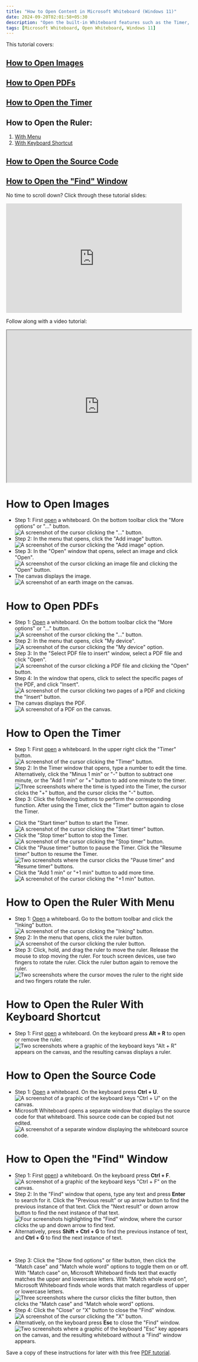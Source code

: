 ```yaml
---
title: "How to Open Content in Microsoft Whiteboard (Windows 11)"
date: 2024-09-20T02:01:58+05:30
description: "Open the built-in Whiteboard features such as the Timer, Ruler, and Find window. And don't forget to open images and PDFs."
tags: [Microsoft Whiteboard, Open Whiteboard, Windows 11]
---
```

This tutorial covers:

## [How to Open Images](#1)

## [How to Open PDFs](#2)

## [How to Open the Timer](#3)

## How to Open the Ruler:
1. [With Menu](#4)
2. [With Keyboard Shortcut](#5)

## [How to Open the Source Code](#6)

## [How to Open the "Find" Window](#7)

<p>No time to scroll down? Click through these tutorial slides:</p>
<iframe src="https://docs.google.com/presentation/d/e/2PACX-1vTim-YinVcvgp-Gqlb9u0Nb7MukeGggV9_2t8YKhkjJIgbr8A0ctDftbnZlhvJqjOn_g7wTax2e6SLs/embed?start=false&loop=false&delayms=3000" frameborder="0" width="480" height="299" allowfullscreen="true" mozallowfullscreen="true" webkitallowfullscreen="true"></iframe>

<br />

Follow along with a video tutorial:
<iframe class="BLOG_video_class" allowfullscreen="" youtube-src-id="W7EL6aMfgrM" width="100%" height="416" src="https://www.youtube.com/embed/W7EL6aMfgrM"></iframe>

<br />

<h1 id="1">How to Open Images</h1>

* Step 1: First [open](https://qhtutorials.github.io/posts/how-to-open-microsoft-whiteboard/) a whiteboard. On the bottom toolbar click the "More options" or "..." button. <div class="stepimage">![A screenshot of the cursor clicking the "..." button.](blogclickmoreoptions.png "Click '...' ")</div>
* Step 2: In the menu that opens, click the "Add image" button. <div class="stepimage">![A screenshot of the cursor clicking the "Add image" option.](blogclickaddimage.png "Click 'Add image' ")</div>
* Step 3: In the "Open" window that opens, select an image and click "Open". <div class="stepimage">![A screenshot of the cursor clicking an image file and clicking the "Open" button.](blogopenimagewindowedit.png "Click 'Open' ")</div>
* The canvas displays the image. <div class="stepimage">![A screenshot of an earth image on the canvas.](blogopenedimage.png "The opened image")</div>

<h1 id="2">How to Open PDFs</h1>

* Step 1: [Open](https://qhtutorials.github.io/posts/how-to-open-microsoft-whiteboard/) a whiteboard. On the bottom toolbar click the "More options" or "..." button. <div class="stepimage">![A screenshot of the cursor clicking the "..." button.](blogclickmoreoptions.png "Click '...' ")</div>
* Step 2: In the menu that opens, click "My device". <div class="stepimage">![A screenshot of the cursor clicking the "My device" option.](blogclickmydevice.png "Click 'My device' ")</div>
* Step 3: In the "Select PDF file to insert" window, select a PDF file and click "Open". <div class="stepimage">![A screenshot of the cursor clicking a PDF file and clicking the "Open" button.](blogpdfopenwindowedit.png "Click 'Open' ")</div>
* Step 4: In the window that opens, click to select the specific pages of the PDF, and click "Insert". <div class="stepimage">![A screenshot of the cursor clicking two pages of a PDF and clicking the "Insert" button.](blogpdfselectpagesedit.png "Click 'Insert' ")</div>
* The canvas displays the PDF. <div class="stepimage">![A screenshot of a PDF on the canvas.](blogopenedpdf.png "The opened PDF")</div>

<h1 id="3">How to Open the Timer</h1>

* Step 1: First [open](https://qhtutorials.github.io/posts/how-to-open-microsoft-whiteboard/) a whiteboard. In the upper right click the "Timer" button. <div class="stepimage">![A screenshot of the cursor clicking the "Timer" button.](blogclickopentimer.png "Click 'Timer' ")</div>
* Step 2: In the Timer window that opens, type a number to edit the time. Alternatively, click the "Minus 1 min" or "-" button to subtract one minute, or the "Add 1 min" or "+" button to add one minute to the timer. <div class="stepimage">![Three screenshots where the time is typed into the Timer, the cursor clicks the "+" button, and the cursor clicks the "-" button.](blogtimersettime.png "Type a time or click '+' or '-' ")</div>
* Step 3: Click the following buttons to perform the corresponding function. After using the Timer, click the "Timer" button again to close the Timer.

- Click the "Start timer" button to start the Timer. <div class="stepimage">![A screenshot of the cursor clicking the "Start timer" button.](blogstarttimer.png "Click 'Start timer' ")</div>
- Click the "Stop timer" button to stop the Timer. <div class="stepimage">![A screenshot of the cursor clicking the "Stop timer" button.](blogstoptimer.png "Click 'Stop timer' ")</div>
- Click the "Pause timer" button to pause the Timer. Click the "Resume timer" button to resume the Timer. <div class="stepimage">![Two screenshots where the cursor clicks the "Pause timer" and "Resume timer" buttons.](blogpauseresumetimer.png "Click 'Pause timer' and 'Resume timer' ")</div>
- Click the "Add 1 min" or "+1 min" button to add more time. <div class="stepimage">![A screenshot of the cursor clicking the "+1 min" button.](blogaddminwhileruntimer.png "Click '+1 min' ")</div>

<h1 id="4">How to Open the Ruler With Menu</h1>

* Step 1: [Open](https://qhtutorials.github.io/posts/how-to-open-microsoft-whiteboard/) a whiteboard. Go to the bottom toolbar and click the "Inking" button. <div class="stepimage">![A screenshot of the cursor clicking the "Inking" button.](blogclickinking.png "Click 'Inking' ")</div>
* Step 2: In the menu that opens, click the ruler button. <div class="stepimage">![A screenshot of the cursor clicking the ruler button.](blogclickruleron.png "Click the ruler button")</div>
* Step 3: Click, hold, and drag the ruler to move the ruler. Release the mouse to stop moving the ruler. For touch screen devices, use two fingers to rotate the ruler. Click the ruler button again to remove the ruler. <div class="stepimage">![Two screenshots where the cursor moves the ruler to the right side and two fingers rotate the ruler.](blogrulermoverotate.png "Move and rotate the ruler")</div>

<h1 id="5">How to Open the Ruler With Keyboard Shortcut</h1>

* Step 1: First [open](https://qhtutorials.github.io/posts/how-to-open-microsoft-whiteboard/) a whiteboard. On the keyboard press **Alt + R** to open or remove the ruler. <div class="stepimage">![Two screenshots where a graphic of the keyboard keys "Alt + R" appears on the canvas, and the resulting canvas displays a ruler.](blogaltr.png "Press 'Alt + R' ")</div>

<h1 id="6">How to Open the Source Code</h1>

* Step 1: [Open](https://qhtutorials.github.io/posts/how-to-open-microsoft-whiteboard/) a whiteboard. On the keyboard press **Ctrl + U**. <div class="stepimage">![A screenshot of a graphic of the keyboard keys "Ctrl + U" on the canvas.](blogctrlu1.png "Press 'Ctrl + U' ")</div>
* Microsoft Whiteboard opens a separate window that displays the source code for that whiteboard. This source code can be copied but not edited. <div class="stepimage">![A screenshot of a separate window displaying the whiteboard source code.](blogctrlu2.png "The source code")</div>

<h1 id="7">How to Open the "Find" Window</h1>

* Step 1: First [open](https://qhtutorials.github.io/posts/how-to-open-microsoft-whiteboard/)) a whiteboard. On the keyboard press **Ctrl + F**. <div class="stepimage">![A screenshot of a graphic of the keyboard keys "Ctrl + F" on the canvas.](blogctrlf1.png "Press 'Ctrl + F' ")</div>
* Step 2: In the "Find" window that opens, type any text and press **Enter** to search for it. Click the "Previous result" or up arrow button to find the previous instance of that text. Click the "Next result" or down arrow button to find the next instance of that text. <div class="stepimage">![Four screenshots highlighting the "Find" window, where the cursor clicks the up and down arrow to find text.](blogctrlf2.png "Type text and click the up or down arrow' ")</div>
* Alternatively, press **Shift + Ctrl + G** to find the previous instance of text, and **Ctrl + G** to find the next instance of text. 

<br />

* Step 3: Click the "Show find options" or filter button, then click the "Match case" and "Match whole word" options to toggle them on or off. With "Match case" on, Microsoft Whiteboard finds text that exactly matches the upper and lowercase letters. With "Match whole word on", Microsoft Whiteboard finds whole words that match regardless of upper or lowercase letters. <div class="stepimage">![Three screenshots where the cursor clicks the filter button, then clicks the "Match case" and "Match whole word" options.](blogctrlf3.png "Click 'Match case' and 'Match whole word' ")</div>
* Step 4: Click the "Close" or "X" button to close the "Find" window. <div class="stepimage">![A screenshot of the cursor clicking the "X" button.](blogctrlfclickx.png "Click 'X' ")</div>
* Alternatively, on the keyboard press **Esc** to close the "Find" window. <div class="stepimage">![Two screenshots where a graphic of the keyboard "Esc" key appears on the canvas, and the resulting whiteboard without a "Find" window appears.](blogpptctrlfesc.png "Press 'Esc' ")</div>

Save a copy of these instructions for later with this free [PDF tutorial](https://drive.google.com/file/d/1sN-IvFotZ1yhJyedVa5RSEfsnzC1zXLD/view?usp=sharing).

<br />




